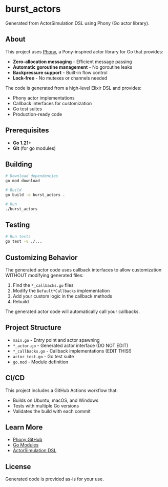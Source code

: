 # burst_actors

Generated from ActorSimulation DSL using Phony (Go actor library).

## About

This project uses [Phony](https://github.com/Arceliar/phony), a Pony-inspired
actor library for Go that provides:

- **Zero-allocation messaging** - Efficient message passing
- **Automatic goroutine management** - No goroutine leaks
- **Backpressure support** - Built-in flow control
- **Lock-free** - No mutexes or channels needed

The code is generated from a high-level Elixir DSL and provides:
- Phony actor implementations
- Callback interfaces for customization
- Go test suites
- Production-ready code

## Prerequisites

- **Go 1.21+**
- **Git** (for go modules)

## Building

```bash
# Download dependencies
go mod download

# Build
go build -o burst_actors .

# Run
./burst_actors
```

## Testing

```bash
# Run tests
go test -v ./...
```

## Customizing Behavior

The generated actor code uses callback interfaces to allow customization WITHOUT
modifying generated files:

1. Find the `*_callbacks.go` files
2. Modify the `Default*Callbacks` implementation
3. Add your custom logic in the callback methods
4. Rebuild

The generated actor code will automatically call your callbacks.

## Project Structure

- `main.go` - Entry point and actor spawning
- `*_actor.go` - Generated actor interface (DO NOT EDIT)
- `*_callbacks.go` - Callback implementations (EDIT THIS!)
- `actor_test.go` - Go test suite
- `go.mod` - Module definition

## CI/CD

This project includes a GitHub Actions workflow that:
- Builds on Ubuntu, macOS, and Windows
- Tests with multiple Go versions
- Validates the build with each commit

## Learn More

- [Phony GitHub](https://github.com/Arceliar/phony)
- [Go Modules](https://go.dev/blog/using-go-modules)
- [ActorSimulation DSL](https://github.com/yourusername/gen_server_virtual_time)

## License

Generated code is provided as-is for your use.
